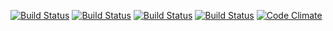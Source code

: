 [![Build Status](https://coveralls.io/repos/kaize/castle/badge.png?branch=master)](https://coveralls.io/r/kaize/castle/)
[![Build Status](https://coveralls.io/repos/kaize/castle/badge.png?branch=develop)](https://coveralls.io/r/kaize/castle/)
[![Build Status](https://travis-ci.org/kaize/castle.png?branch=master)](https://travis-ci.org/kaize/castle)
[![Build Status](https://travis-ci.org/kaize/castle.png?branch=develop)](https://travis-ci.org/kaize/castle)
[![Code Climate](https://codeclimate.com/badge.png)](https://codeclimate.com/github/kaize/castle)